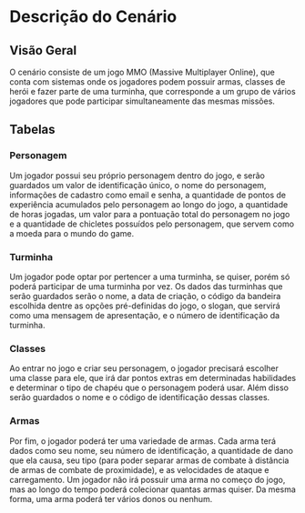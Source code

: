 # Descrição do Cenário

## Visão Geral

 O cenário consiste de um jogo MMO (Massive Multiplayer Online), que conta com sistemas onde os jogadores podem possuir armas, classes de herói e fazer parte de uma turminha, que corresponde a um grupo de vários jogadores que pode participar simultaneamente das mesmas missões.

## Tabelas

### Personagem

Um jogador possui seu próprio personagem dentro do jogo, e serão guardados um valor de identificação único, o nome do personagem, informações de cadastro como email e senha, a quantidade de pontos de experiência acumulados pelo personagem ao longo do jogo, a quantidade de horas jogadas, um valor para a pontuação total do personagem no jogo e a quantidade de chicletes possuídos pelo personagem, que servem como a moeda para o mundo do game.

### Turminha

Um jogador pode optar por pertencer a uma turminha, se quiser, porém só poderá participar de uma turminha por vez. Os dados das turminhas que serão guardados serão o nome, a data de criação, o código da bandeira escolhida dentre as opções pré-definidas do jogo, o slogan, que servirá como uma mensagem de apresentação, e o número de identificação da turminha.

### Classes


Ao entrar no jogo e criar seu personagem, o jogador precisará escolher uma classe para ele, que irá dar pontos extras em determinadas habilidades e determinar o tipo de chapéu que o personagem poderá usar. Além disso serão guardados o nome e o código de identificação dessas classes.

### Armas

Por fim, o jogador poderá ter uma variedade de armas. Cada arma terá dados como seu nome, seu número de identificação, a quantidade de dano que ela causa, seu tipo (para poder separar armas de combate à distância de armas de combate de proximidade), e as velocidades de ataque e carregamento. Um jogador não irá possuir uma arma no começo do jogo, mas ao longo do tempo poderá colecionar quantas armas quiser. Da mesma forma, uma arma poderá ter vários donos ou nenhum.

